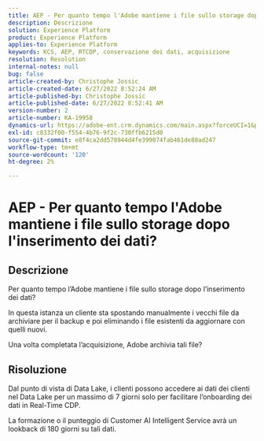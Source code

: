 ```yaml
---
title: AEP - Per quanto tempo l'Adobe mantiene i file sullo storage dopo l'inserimento dei dati?
description: Descrizione
solution: Experience Platform
product: Experience Platform
applies-to: Experience Platform
keywords: KCS, AEP, RTCDP, conservazione dei dati, acquisizione
resolution: Resolution
internal-notes: null
bug: false
article-created-by: Christophe Jossic
article-created-date: 6/27/2022 8:52:24 AM
article-published-by: Christophe Jossic
article-published-date: 6/27/2022 8:52:41 AM
version-number: 2
article-number: KA-19958
dynamics-url: https://adobe-ent.crm.dynamics.com/main.aspx?forceUCI=1&pagetype=entityrecord&etn=knowledgearticle&id=f1792875-f6f5-ec11-bb3d-000d3a5b0082
exl-id: c8332f00-f554-4b76-9f2c-730ffb6215d0
source-git-commit: e8f4ca2dd578944d4fe399074fab461de88ad247
workflow-type: tm+mt
source-wordcount: '120'
ht-degree: 2%

---
```


# AEP - Per quanto tempo l&#39;Adobe mantiene i file sullo storage dopo l&#39;inserimento dei dati?

## Descrizione


Per quanto tempo l’Adobe mantiene i file sullo storage dopo l’inserimento dei dati?

In questa istanza un cliente sta spostando manualmente i vecchi file da archiviare per il backup e poi eliminando i file esistenti da aggiornare con quelli nuovi.

Una volta completata l’acquisizione, Adobe archivia tali file?




## Risoluzione


Dal punto di vista di Data Lake, i clienti possono accedere ai dati dei clienti nel Data Lake per un massimo di 7 giorni solo per facilitare l’onboarding dei dati in Real-Time CDP.

La formazione o il punteggio di Customer AI Intelligent Service avrà un lookback di 180 giorni su tali dati.
